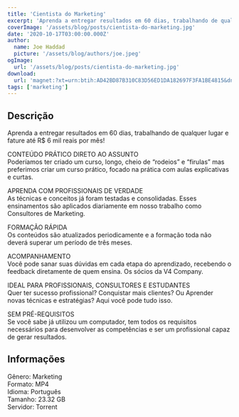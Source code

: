```yaml
---
title: 'Cientista do Marketing'
excerpt: 'Aprenda a entregar resultados em 60 dias, trabalhando de qualquer lugar e fature até R$ 6 mil reais por mês!CONTEÚDO PRÁTICO DIRETO AO ASSUNTOPoderíamos ter criado um curso, longo, cheio de “rodeios” e “firulas” mas preferimos criar um curso prático, focado na prática com aulas'
coverImage: '/assets/blog/posts/cientista-do-marketing.jpg'
date: '2020-10-17T03:00:00.000Z'
author:
  name: Joe Haddad
  picture: '/assets/blog/authors/joe.jpeg'
ogImage:
  url: '/assets/blog/posts/cientista-do-marketing.jpg'
download:
  url: 'magnet:?xt=urn:btih:AD42BD87B310C83D56ED1DA182697F3FA1BE4815&dn=Cientista%20do%20marketing%20v4&tr=udp%3a%2f%2ftracker.openbittorrent.com%3a1337%2fannounce&tr=udp%3a%2f%2ftracker.opentrackr.org%3a1337%2fannounce'
tags: ['marketing']
---
```

<h2>Descrição</h2>
<p></p><p>Aprenda a entregar resultados em 60 dias, trabalhando de qualquer lugar e fature até R$ 6 mil reais por mês!</p><p>CONTEÚDO PRÁTICO DIRETO AO ASSUNTO<br/>Poderíamos ter criado um curso, longo, cheio de “rodeios” e “firulas” mas preferimos criar um curso prático, focado na prática com aulas explicativas e curtas.</p><p>APRENDA COM PROFISSIONAIS DE VERDADE<br/>As técnicas e conceitos já foram testadas e consolidadas. Esses ensinamentos são aplicados diariamente em nosso trabalho como Consultores de Marketing.</p><p>FORMAÇÃO RÁPIDA<br/>Os conteúdos são atualizados periodicamente e a formação toda não deverá superar um período de três meses.</p><p>ACOMPANHAMENTO<br/>Você pode sanar suas dúvidas em cada etapa do aprendizado, recebendo o feedback diretamente de quem ensina. Os sócios da V4 Company.</p><p>IDEAL PARA PROFISSIONAIS, CONSULTORES E ESTUDANTES<br/>Quer ter sucesso profissional? Conquistar mais clientes? Ou Aprender novas técnicas e estratégias? Aqui você pode tudo isso.</p><p>SEM PRÉ-REQUISITOS<br/>Se você sabe já utilizou um computador, tem todos os requisitos necessários para desenvolver as competências e ser um profissional capaz de gerar resultados.</p><h2>Informações</h2><p>Gênero: Marketing<br/>Formato: MP4<br/>Idioma: Português<br/>Tamanho: 23.32 GB<br/>Servidor: Torrent</p>